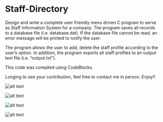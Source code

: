 # Staff-Directory

Design and write a complete user friendly menu driven C program to serve as Staff Information System for a company. The program saves all records to a database file (i.e. database.dat). If the database file cannot be read, an error message will be printed to notify the user.

The program allows the user to add, delete the staff profile according to the user’s option. In addition, the program exports all staff profiles to an output text file (i.e. “output.txt”). 

This code was compiled using CodeBlocks.

Longing to see your contribution, feel free to contact me in person. 
Enjoy!!

![alt text](https://image.ibb.co/jGW72v/1.png)

![alt text](https://image.ibb.co/jVPS2v/2.png)

![alt text](https://image.ibb.co/mMkpFF/3.png)

![alt text](https://i.ibb.co/hZ5phgv/Untitled.png)
